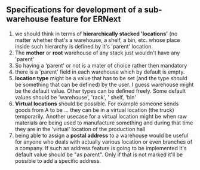 Specifications for development of a sub-warehouse feature for ERNext
----------------------------

1. we should think in terms of **hierarchically stacked 'locations'** (no matter whether that's a warehouse, a shelf, a bin, etc. whose place inside such hierarchy is defined by it's 'parent' location. 
2. The **mother** or **root** warehouse of any stack just wouldn't have any 'parent' 
3. So having a 'parent' or not is a mater of choice rather then mandatory
4. there is a 'parent' field in each warehouse which by default is empty.
5. **location type** might be a value that has to be set (and the type should be something that can be defined) by the user. 
I guess warehouse might be the default value. Other types can be defined freely. Some default values should be 'warehouse', 'rack', ' shelf, 'bin'
6. **Virtual locations** should be possible. For example someone sends goods from A to be ... they can be in a virtual location (the truck) temporarily. Another usecase for a virtual location might be when raw materials are being used to manufacture something and during that time they are in the 'virtual' location of the production hall
7. being able to assign a **postal address** to a warehouse would be useful for anyone who deals with actually various location or even branches of a company. If such an address feature is going to be implemented it's default value should be "as parent". Only if that is not marked it'll be possible to add a specific address.

